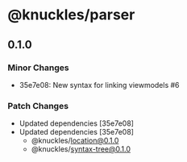 # @knuckles/parser

## 0.1.0

### Minor Changes

- 35e7e08: New syntax for linking viewmodels #6

### Patch Changes

- Updated dependencies [35e7e08]
- Updated dependencies [35e7e08]
  - @knuckles/location@0.1.0
  - @knuckles/syntax-tree@0.1.0
